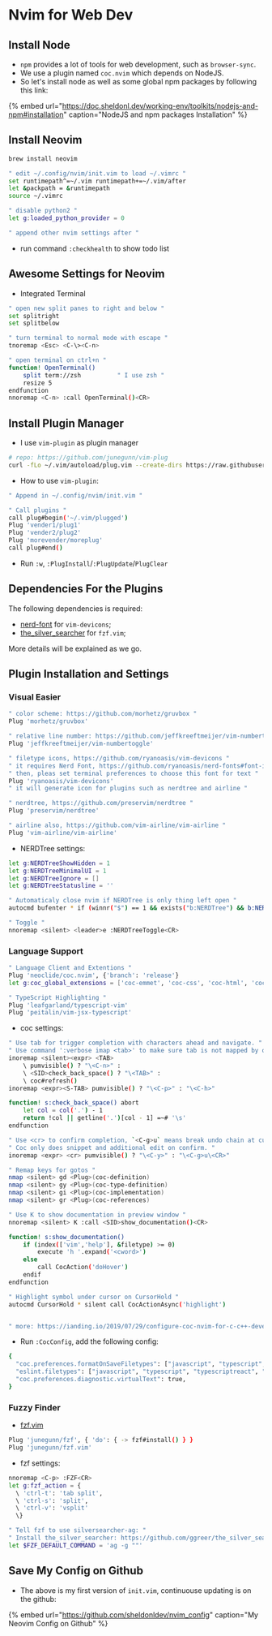 # Nvim for Web Dev

## Install Node

* `npm` provides a lot of tools for web development, such as `browser-sync`.
* We use a plugin named `coc.nvim` which depends on NodeJS.
* So let's install node as well as some global npm packages by following this link:

{% embed url="https://doc.sheldonl.dev/working-env/toolkits/nodejs-and-npm#installation" caption="NodeJS and npm packages Installation" %}


## Install Neovim

```bash
brew install neovim
```

```bash
" edit ~/.config/nvim/init.vim to load ~/.vimrc "
set runtimepath^=~/.vim runtimepath+=~/.vim/after
let &packpath = &runtimepath
source ~/.vimrc

" disable python2 "
let g:loaded_python_provider = 0

" append other nvim settings after "
```

* run command `:checkhealth` to show todo list


## Awesome Settings for Neovim

- Integrated Terminal

```bash
" open new split panes to right and below "
set splitright
set splitbelow

" turn terminal to normal mode with escape "
tnoremap <Esc> <C-\><C-n>

" open terminal on ctrl+n "
function! OpenTerminal()
    split term://zsh          " I use zsh "
    resize 5
endfunction
nnoremap <C-n> :call OpenTerminal()<CR>
```

## Install Plugin Manager

* I use `vim-plugin` as plugin manager

```bash
# repo: https://github.com/junegunn/vim-plug
curl -fLo ~/.vim/autoload/plug.vim --create-dirs https://raw.githubusercontent.com/junegunn/vim-plug/master/plug.vim
```

* How to use `vim-plugin`:

```bash
" Append in ~/.config/nvim/init.vim "

" Call plugins "
call plug#begin('~/.vim/plugged')
Plug 'vender1/plug1'
Plug 'vender2/plug2'
Plug 'morevender/moreplug'
call plug#end()
```

* Run `:w`, `:PlugInstall`/`:PlugUpdate`/`PlugClear`


## Dependencies For the Plugins

The following dependencies is required:

* [nerd-font](https://github.com/ryanoasis/nerd-fonts#font-installation") for `vim-devicons`;
* [the_silver_searcher](https://github.com/ggreer/the_silver_searcher) for `fzf.vim`;

More details will be explained as we go.


## Plugin Installation and Settings

### Visual Easier

```bash
" color scheme: https://github.com/morhetz/gruvbox "
Plug 'morhetz/gruvbox'

" relative line number: https://github.com/jeffkreeftmeijer/vim-numbertoggle "
Plug 'jeffkreeftmeijer/vim-numbertoggle'

" filetype icons, https://github.com/ryanoasis/vim-devicons "
" it requires Nerd Font, https://github.com/ryanoasis/nerd-fonts#font-installation "
" then, pleas set terminal preferences to choose this font for text "
Plug 'ryanoasis/vim-devicons'
" it will generate icon for plugins such as nerdtree and airline "

" nerdtree, https://github.com/preservim/nerdtree "
Plug 'preservim/nerdtree'

" airline also, https://github.com/vim-airline/vim-airline "
Plug 'vim-airline/vim-airline'
```

* NERDTree settings:

```bash
let g:NERDTreeShowHidden = 1
let g:NERDTreeMinimalUI = 1
let g:NERDTreeIgnore = []
let g:NERDTreeStatusline = ''

" Automaticaly close nvim if NERDTree is only thing left open "
autocmd bufenter * if (winnr("$") == 1 && exists("b:NERDTree") && b:NERDTree.isTabTree()) | q | endif

" Toggle "
nnoremap <silent> <leader>e :NERDTreeToggle<CR>
```

### Language Support

```bash
" Language Client and Extentions "
Plug 'neoclide/coc.nvim', {'branch': 'release'}
let g:coc_global_extensions = ['coc-emmet', 'coc-css', 'coc-html', 'coc-json', 'coc-prettier', 'coc-tsserver']

" TypeScript Highlighting "
Plug 'leafgarland/typescript-vim'
Plug 'peitalin/vim-jsx-typescript'
```

* coc settings:

```bash
" Use tab for trigger completion with characters ahead and navigate. "
" Use command ':verbose imap <tab>' to make sure tab is not mapped by other plugin. "
inoremap <silent><expr> <TAB>
    \ pumvisible() ? "\<C-n>" :
    \ <SID>check_back_space() ? "\<TAB>" :
    \ coc#refresh()
inoremap <expr><S-TAB> pumvisible() ? "\<C-p>" : "\<C-h>"

function! s:check_back_space() abort
    let col = col('.') - 1
    return !col || getline('.')[col - 1] =~# '\s'
endfunction

" Use <cr> to confirm completion, `<C-g>u` means break undo chain at current position. "
" Coc only does snippet and additional edit on confirm. "
inoremap <expr> <cr> pumvisible() ? "\<C-y>" : "\<C-g>u\<CR>"

" Remap keys for gotos "
nmap <silent> gd <Plug>(coc-definition)
nmap <silent> gy <Plug>(coc-type-definition)
nmap <silent> gi <Plug>(coc-implementation)
nmap <silent> gr <Plug>(coc-references)

" Use K to show documentation in preview window "
nnoremap <silent> K :call <SID>show_documentation()<CR>

function! s:show_documentation()
    if (index(['vim','help'], &filetype) >= 0)
        execute 'h '.expand('<cword>')
    else
        call CocAction('doHover')
    endif
endfunction

" Highlight symbol under cursor on CursorHold "
autocmd CursorHold * silent call CocActionAsync('highlight')


" more: https://ianding.io/2019/07/29/configure-coc-nvim-for-c-c++-development/ "
```

* Run `:CocConfig`, add the following config:

```bash
{
  "coc.preferences.formatOnSaveFiletypes": ["javascript", "typescript", "typescriptreact", "json", "javascriptreact", "typescript.tsx"],
  "eslint.filetypes": ["javascript", "typescript", "typescriptreact", "javascriptreact", "typescript.tsx"],
  "coc.preferences.diagnostic.virtualText": true,
}
```


### Fuzzy Finder

* [fzf.vim](https://github.com/junegunn/fzf.vim)

```bash
Plug 'junegunn/fzf', { 'do': { -> fzf#install() } }
Plug 'junegunn/fzf.vim'
```

* fzf settings:

```bash
nnoremap <C-p> :FZF<CR>
let g:fzf_action = {
  \ 'ctrl-t': 'tab split',
  \ 'ctrl-s': 'split',
  \ 'ctrl-v': 'vsplit'
  \}

" Tell fzf to use silversearcher-ag: "
" Install the_silver_searcher: https://github.com/ggreer/the_silver_searcher "
let $FZF_DEFAULT_COMMAND = 'ag -g ""'
```

## Save My Config on Github

- The above is my first version of `init.vim`, continuouse updating is on the github:

{% embed url="https://github.com/sheldonldev/nvim_config" caption="My Neovim Config on Github" %}


